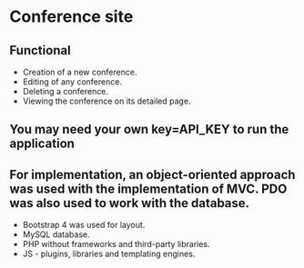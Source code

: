 # Сonference site

## Functional
<ul>
    <li>Creation of a new conference.</li>
    <li>Editing of any conference.</li>
    <li>Deleting a conference.</li>
    <li>Viewing the conference on its detailed page.</li>
</ul>

## You may need your own key=API_KEY to run the application

## For implementation, an object-oriented approach was used with the implementation of MVC. PDO was also used to work with the database.

<ul>
    <li> Bootstrap 4 was used for layout.</li>
    <li>MySQL database.</li>
    <li>PHP without frameworks and third-party libraries.</li>
    <li>JS - plugins, libraries and templating engines.</li>
</ul>